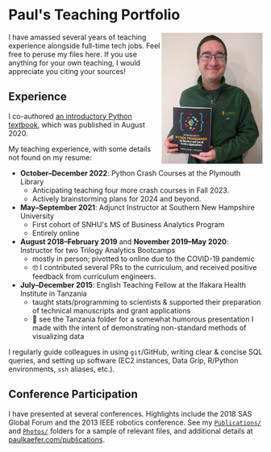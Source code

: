 # Paul's Teaching Portfolio
<img src="https://raw.githubusercontent.com/paulkaefer/Teaching_Portfolio/main/Photos/Paul_with_Python_textbook.jpg" align="right" alt="Photo of me with the textbook I co-authored." title="Photo of me with the textbook I co-authored." width="200">
I have amassed several years of teaching experience alongside full-time tech jobs. Feel free to peruse my files here. If you use anything for your own teaching, I would appreciate you citing your sources!
<!--<p align="right">I co-authored an introductory Python textbook!</p>-->

## Experience
I co-authored [an introductory Python textbook](https://us.sagepub.com/en-us/nam/introduction-to-python-programming-for-business-and-social-science-applications/book268933), which was published in August 2020.

My teaching experience, with some details not found on my resume:
* **October–December 2022**: Python Crash Courses at the Plymouth Library
  * Anticipating teaching four more crash courses in Fall 2023.
  * Actively brainstorming plans for 2024 and beyond.
* **May–September 2021**: Adjunct Instructor at Southern New Hampshire University
  * First cohort of SNHU's MS of Business Analytics Program
  * Entirely online
* **August 2018–February 2019** and **November 2019–May 2020**: Instructor for two Trilogy Analytics Bootcamps
  * mostly in person; pivotted to online due to the COVID-19 pandemic
  * 🤓 I contributed several PRs to the curriculum, and received positive feedback from curriculum engineers.
* **July–December 2015**: English Teaching Fellow at the Ifakara Health Institute in Tanzania
  * taught stats/programming to scientists & supported their preparation of technical manuscripts and grant applications
  * 🚙 see the Tanzania folder for a somewhat humorous presentation I made with the intent of demonstrating non-standard methods of visualizing data

I regularly guide colleagues in using `git`/GitHub, writing clear & concise SQL queries, and setting up software (EC2 instances, Data Grip, R/Python environments, `ssh` aliases, etc.).

## Conference Participation
I have presented at several conferences. Highlights include the 2018 SAS Global Forum and the 2013 IEEE robotics conference. See my [`Publications/`](https://github.com/paulkaefer/Teaching_Portfolio/tree/main/Publications) and [`Photos/`](https://github.com/paulkaefer/Teaching_Portfolio/tree/main/Photos) folders for a sample of relevant files, and additional details at [paulkaefer.com/publications](https://paulkaefer.com/publications/).
